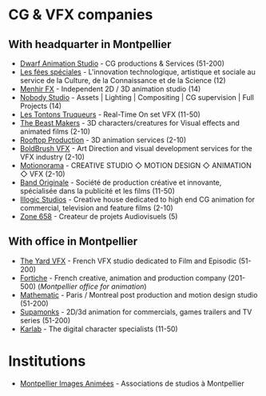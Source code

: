 
# CG & VFX companies 

## With headquarter in Montpellier

* [Dwarf Animation Studio](https://www.dwarfanimation.com) - CG productions & Services (51-200)
* [Les fées spéciales](https://les-fees-speciales.coop) - L'innovation technologique, artistique et sociale au service de la Culture, de la Connaissance et de la Science (12)
* [Menhir FX](https://menhirfx.com) - Independent 2D / 3D animation studio (14)
* [Nobody Studio](https://nobody-studio.com) - Assets | Lighting | Compositing | CG supervision | Full Projects (14)
* [Les Tontons Truqueurs](https://www.lestontonstruqueurs.com) - Real-Time On set VFX (11-50)  
* [The Beast Makers](https://www.thebeastmakers.com) - 3D characters/creatures for Visual effects and animated films (2-10)
* [Rooftop Production](http://rooftop-production.com) - 3D animation services (2-10)
* [BoldBrush VFX](https://www.boldbrushvfx.com) - Art Direction and visual development services for the VFX industry (2-10)
* [Motionorama](https://motionorama.com) - CREATIVE STUDIO ◇ MOTION DESIGN ◇ ANIMATION ◇ VFX (2-10)
* [Band Originale](http://www.band-originale.com) - Société de production créative et innovante, spécialisée dans la publicité et les films (11-50)
* [Illogic Studios](https://www.illogicstudios.com) - Creative house dedicated to high end CG animation for commercial, television and feature films (2-10)
* [Zone 658](https://zone658.fr) - Createur de projets Audiovisuels (5)

## With office in Montpellier

* [The Yard VFX](http://theyard-vfx.com) - French VFX studio dedicated to Film and Episodic (51-200)
* [Fortiche](https://www.forticheprod.com) - French creative, animation and production company (201-500) (*Montpellier office for animation*)
* [Mathematic](https://mathematic.tv) - Paris / Montreal post production and motion design studio (51-200)  
* [Supamonks](https://www.supamonks.com) - 2D/3d animation for commercials, games trailers and TV series (51-200)
* [Karlab](https://www.karlab.fr) - The digital character specialists (11-50)  

# Institutions

* [Montpellier Images Animées](https://www.montpellier-images-animees.fr) - Associations de studios à Montpellier
